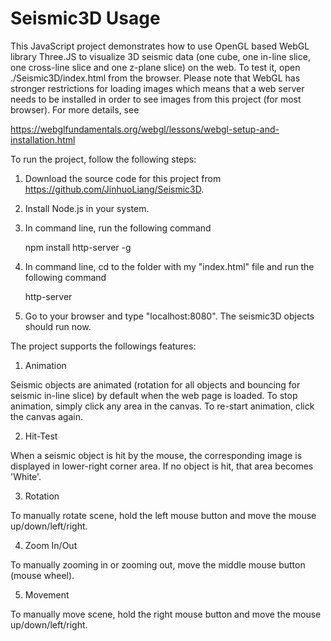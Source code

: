 # Seismic3D Usage

This JavaScript project demonstrates how to use OpenGL based WebGL library Three.JS to visualize 3D seismic data (one cube, one in-line slice, one cross-line slice and one z-plane slice) on the web. To test it, open ./Seismic3D/index.html from the browser. Please note that WebGL has stronger restrictions for loading images which means that a web server needs to be installed in order to see images from this project (for most browser). For more details, see 

   https://webglfundamentals.org/webgl/lessons/webgl-setup-and-installation.html

To run the project, follow the following steps:

1. Download the source code for this project from https://github.com/JinhuoLiang/Seismic3D.

2. Install Node.js in your system.

3. In command line, run the following command

   npm install http-server -g

4. In command line, cd to the folder with my "index.html" file and run the following command

   http-server

5. Go to your browser and type "localhost:8080". The seismic3D objects should run now. 


The project supports the followings features:

1. Animation

Seismic objects are animated (rotation for all objects and bouncing for seismic in-line slice) by default when the web page is loaded. To stop animation, simply click any area in the canvas. To re-start animation, click the canvas again. 

2. Hit-Test

When a seismic object is hit by the mouse, the corresponding image is displayed in lower-right corner area. If no object is hit, that area becomes 'White'. 

3. Rotation

To manually rotate scene, hold the left mouse button and move the mouse up/down/left/right.

4. Zoom In/Out

To manually zooming in or zooming out, move the middle mouse button (mouse wheel).

5. Movement

To manually move scene, hold the right mouse button and move the mouse up/down/left/right.

